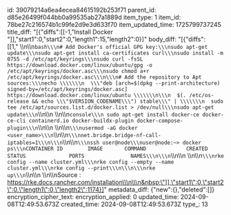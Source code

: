 id: 39079214a6ea4ecea84615192b253f71
parent_id: d85e26499f044bb0a99535ab27a1889d
item_type: 1
item_id: 78be27c216574b1c99fe2d9e3d633f70
item_updated_time: 1725799737245
title_diff: "[{\"diffs\":[[-1,\"Install Docker \"]],\"start1\":0,\"start2\":0,\"length1\":15,\"length2\":0}]"
body_diff: "[{\"diffs\":[[1,\"&nbsp;\\\n\\\n```bash\\\n# Add Docker's official GPG key:\\\nsudo apt-get update\\\nsudo apt-get install ca-certificates curl\\\nsudo install -m 0755 -d /etc/apt/keyrings\\\nsudo curl -fsSL https://download.docker.com/linux/ubuntu/gpg -o /etc/apt/keyrings/docker.asc\\\nsudo chmod a+r /etc/apt/keyrings/docker.asc\\\n\\\n# Add the repository to Apt sources:\\\necho \\\\\\\n  \\\"deb [arch=$(dpkg --print-architecture) signed-by=/etc/apt/keyrings/docker.asc] https://download.docker.com/linux/ubuntu \\\\\\\n\\\n  $(. /etc/os-release && echo \\\"$VERSION_CODENAME\\\") stable\\\" | \\\\\\\n  sudo tee /etc/apt/sources.list.d/docker.list > /dev/null\\\nsudo apt-get update\\\n```\\\n\\\n&nbsp;\\\n\\\n```console\\\n sudo apt-get install docker-ce docker-ce-cli containerd.io docker-buildx-plugin docker-compose-plugin\\\n```\\\n\\\n&nbsp;\\\n\\\n```\\\nusermod -aG docker <user_name>\\\n```\\\n\\\n```\\\nnet.bridge.bridge-nf-call-iptables=1\\\n\\\n```\\\n\\\n```\\\nssh user@node\\\nuser@node:~> docker ps\\\nCONTAINER ID        IMAGE       COMMAND             CREATED             STATUS              PORTS               NAMES\\\n\\\n```\\\n\\\n&nbsp;\\\n\\\n```\\\nrke config --name cluster.yml\\\nrke config --empty --name cluster.yml\\\nrke config --print\\\n\\\n\\\nrke up\\\n```\\\n\\\n&nbsp;\\\n\\\nSource : https://rke.docs.rancher.com/installation\\\n\\\n&nbsp;\"]],\"start1\":0,\"start2\":0,\"length1\":0,\"length2\":1174}]"
metadata_diff: {"new":{},"deleted":[]}
encryption_cipher_text: 
encryption_applied: 0
updated_time: 2024-09-08T12:49:53.673Z
created_time: 2024-09-08T12:49:53.673Z
type_: 13